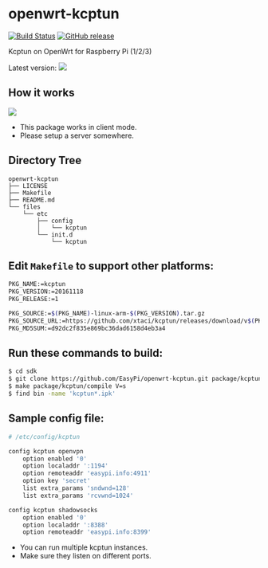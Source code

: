 openwrt-kcptun
==============

[![Build Status](https://travis-ci.org/EasyPi/openwrt-kcptun.svg?branch=master)](https://travis-ci.org/EasyPi/openwrt-kcptun)
[![GitHub release](https://img.shields.io/github/release/EasyPi/openwrt-kcptun.svg)](https://github.com/EasyPi/openwrt-kcptun/releases/latest)

Kcptun on OpenWrt for Raspberry Pi (1/2/3)

Latest version: [![](https://img.shields.io/github/release/xtaci/kcptun.svg)](https://github.com/xtaci/kcptun/releases/latest)

## How it works

![](https://github.com/xtaci/kcptun/raw/master/kcptun.png)

- This package works in client mode.
- Please setup a server somewhere.

## Directory Tree

```
openwrt-kcptun
├── LICENSE
├── Makefile
├── README.md
└── files
    └── etc
        ├── config
        │   └── kcptun
        └── init.d
            └── kcptun
```

## Edit `Makefile` to support other platforms:

```bash
PKG_NAME:=kcptun
PKG_VERSION:=20161118
PKG_RELEASE:=1

PKG_SOURCE:=$(PKG_NAME)-linux-arm-$(PKG_VERSION).tar.gz
PKG_SOURCE_URL:=https://github.com/xtaci/kcptun/releases/download/v$(PKG_VERSION)
PKG_MD5SUM:=d92dc2f835e869bc36dad6158d4eb3a4
```

## Run these commands to build:

```bash
$ cd sdk
$ git clone https://github.com/EasyPi/openwrt-kcptun.git package/kcptun
$ make package/kcptun/compile V=s
$ find bin -name 'kcptun*.ipk'
```

## Sample config file:

```bash
# /etc/config/kcptun

config kcptun openvpn
    option enabled '0'
    option localaddr ':1194'
    option remoteaddr 'easypi.info:4911'
    option key 'secret'
    list extra_params 'sndwnd=128'
    list extra_params 'rcvwnd=1024'

config kcptun shadowsocks
    option enabled '0'
    option localaddr ':8388'
    option remoteaddr 'easypi.info:8399'
```

- You can run multiple kcptun instances.
- Make sure they listen on different ports.
